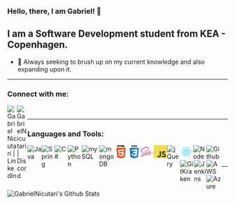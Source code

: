 ### Hello, there, I am Gabriel! 👋

## I am a Software Development student from KEA - Copenhagen.

- 🌱 Always seeking to brush up on my current knowledge and also expanding upon it.
<!-- - 👯 Actively looking for job opportunities in backendfrontend development.
 -->
---

### Connect with me:

[<img align="left" alt="GabrielNicutari | LinkedIn" width="22px" src="https://www.svgrepo.com/show/70809/linkedin.svg" />][linkedin]
[<img align="left" alt="GabrielNicutari | Discord" width="24px" src="https://www.svgrepo.com/show/353655/discord-icon.svg" />][discord]

<br />

---

<!-- YOUR_COMMENT_HERE -->

### Languages and Tools:
<img align="left" alt="Java" width="32px" src="https://icon-library.com/images/java-icon-png/java-icon-png-15.jpg" />
<img align="left" alt="Spring" width="30px" src="https://encrypted-tbn0.gstatic.com/images?q=tbn:ANd9GcRO_K5_S6MDApkQ-jfChAWwy_iyWn-Nl-DhbA&usqp=CAU" />
<img align="left" alt="C#" width="30px" src="https://www.svgrepo.com/show/353622/c-sharp.svg" />
<img align="left" alt="Python" width="32px" src="https://images.vexels.com/media/users/3/166477/isolated/preview/9bb722f0e85ddbc1ce0f064534fd2311-python-programming-language-icon-by-vexels.png" />
<img align="left" alt="mySQL" width="40px" src="https://www.mysql.com/common/logos/logo-mysql-170x115.png" />
<img align="left" alt="mongoDB" width="35px" src="https://www.svgrepo.com/show/331488/mongodb.svg" />
<img align="left" alt="HTML5" width="30px" src="https://raw.githubusercontent.com/github/explore/80688e429a7d4ef2fca1e82350fe8e3517d3494d/topics/html/html.png" />
<img align="left" alt="CSS3" width="30px" src="https://raw.githubusercontent.com/github/explore/80688e429a7d4ef2fca1e82350fe8e3517d3494d/topics/css/css.png" />
<img align="left" alt="SCSS" width="30px" src="https://raw.githubusercontent.com/github/explore/80688e429a7d4ef2fca1e82350fe8e3517d3494d/topics/sass/sass.png" />
<img align="left" alt="JavaScript" width="30px" src="https://raw.githubusercontent.com/github/explore/80688e429a7d4ef2fca1e82350fe8e3517d3494d/topics/javascript/javascript.png" />
<img align="left" alt="jQuery" width="30px" src="https://miro.medium.com/max/285/1*QR2SBNwG75LyY5uwqWpN3A.png" />
<img align="left" alt="React" width="30px" src="https://raw.githubusercontent.com/github/explore/80688e429a7d4ef2fca1e82350fe8e3517d3494d/topics/react/react.png" />
<img align="left" alt="Node" width="30px" src="https://www.svgrepo.com/show/303266/nodejs-icon-logo.svg" />
<img align="left" alt="Github" width="30px" src="https://www.svgrepo.com/show/343674/github.svg" />
<img align="left" alt="GitKraken" width="32px" src="https://user-images.githubusercontent.com/17736615/30980083-f7f8a860-a43c-11e7-939e-f6717a2210fe.png" />
<img align="left" alt="Jenkins" width="28px" src="https://upload.wikimedia.org/wikipedia/commons/thumb/e/e9/Jenkins_logo.svg/1200px-Jenkins_logo.svg.png" />
<img align="left" alt="AWS" width="35px" src="https://www.svgrepo.com/show/376356/aws.svg" />
<img align="left" alt="Azure" width="35px" src="https://www.svgrepo.com/show/373455/azure.svg" />



<br />
<br />

---

<img allign="left" alt="GabrielNicutari's Github Stats" src="https://github-readme-stats.vercel.app/api?username=GabrielNicutari&show_icons=true" />


[linkedin]: https://www.linkedin.com/in/gabriel-nicutari-82a270192/
[discord]: https://discordapp.com/users/462977538604400642/
[wbyc-server]: https://github.com/CristianOu/WBYC_Web-Server
[wbyc-client]: https://github.com/GabrielNicutari/WBYC_Web-Client
